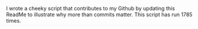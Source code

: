 I wrote a cheeky script that contributes to my Github by updating this ReadMe to illustrate why more than commits matter. This script has run 1785 times.